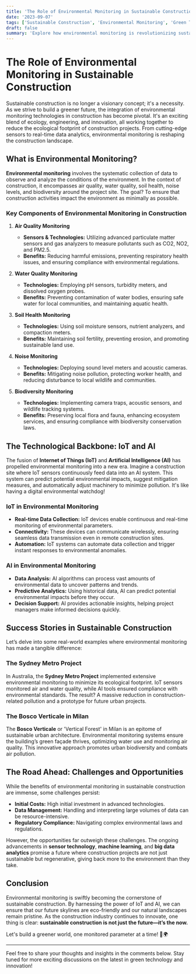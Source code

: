 ```yaml
---
title: 'The Role of Environmental Monitoring in Sustainable Construction'
date: '2023-09-07'
tags: ['Sustainable Construction', 'Environmental Monitoring', 'Green Technology', 'Innovation']
draft: false
summary: 'Explore how environmental monitoring is revolutionizing sustainable construction, making projects greener, smarter, and more efficient.'
---
```


# The Role of Environmental Monitoring in Sustainable Construction

Sustainable construction is no longer a visionary concept; it's a necessity. As we strive to build a greener future, the integration of environmental monitoring technologies in construction has become pivotal. It's an exciting blend of ecology, engineering, and innovation, all working together to reduce the ecological footprint of construction projects. From cutting-edge sensors to real-time data analytics, environmental monitoring is reshaping the construction landscape.

## What is Environmental Monitoring?

**Environmental monitoring** involves the systematic collection of data to observe and analyze the conditions of the environment. In the context of construction, it encompasses air quality, water quality, soil health, noise levels, and biodiversity around the project site. The goal? To ensure that construction activities impact the environment as minimally as possible.

### Key Components of Environmental Monitoring in Construction

1. **Air Quality Monitoring**
    - **Sensors & Technologies:** Utilizing advanced particulate matter sensors and gas analyzers to measure pollutants such as CO2, NO2, and PM2.5.
    - **Benefits:** Reducing harmful emissions, preventing respiratory health issues, and ensuring compliance with environmental regulations.

2. **Water Quality Monitoring**
    - **Technologies:** Employing pH sensors, turbidity meters, and dissolved oxygen probes.
    - **Benefits:** Preventing contamination of water bodies, ensuring safe water for local communities, and maintaining aquatic health.

3. **Soil Health Monitoring**
    - **Technologies:** Using soil moisture sensors, nutrient analyzers, and compaction meters.
    - **Benefits:** Maintaining soil fertility, preventing erosion, and promoting sustainable land use.

4. **Noise Monitoring**
    - **Technologies:** Deploying sound level meters and acoustic cameras.
    - **Benefits:** Mitigating noise pollution, protecting worker health, and reducing disturbance to local wildlife and communities.

5. **Biodiversity Monitoring**
    - **Technologies:** Implementing camera traps, acoustic sensors, and wildlife tracking systems.
    - **Benefits:** Preserving local flora and fauna, enhancing ecosystem services, and ensuring compliance with biodiversity conservation laws.

## The Technological Backbone: IoT and AI

The fusion of **Internet of Things (IoT)** and **Artificial Intelligence (AI)** has propelled environmental monitoring into a new era. Imagine a construction site where IoT sensors continuously feed data into an AI system. This system can predict potential environmental impacts, suggest mitigation measures, and automatically adjust machinery to minimize pollution. It's like having a digital environmental watchdog!

### IoT in Environmental Monitoring

- **Real-time Data Collection:** IoT devices enable continuous and real-time monitoring of environmental parameters.
- **Connectivity:** These devices can communicate wirelessly, ensuring seamless data transmission even in remote construction sites.
- **Automation:** IoT systems can automate data collection and trigger instant responses to environmental anomalies.

### AI in Environmental Monitoring

- **Data Analysis:** AI algorithms can process vast amounts of environmental data to uncover patterns and trends.
- **Predictive Analytics:** Using historical data, AI can predict potential environmental impacts before they occur.
- **Decision Support:** AI provides actionable insights, helping project managers make informed decisions quickly.

## Success Stories in Sustainable Construction

Let’s delve into some real-world examples where environmental monitoring has made a tangible difference:

### The Sydney Metro Project

In Australia, the **Sydney Metro Project** implemented extensive environmental monitoring to minimize its ecological footprint. IoT sensors monitored air and water quality, while AI tools ensured compliance with environmental standards. The result? A massive reduction in construction-related pollution and a prototype for future urban projects.

### The Bosco Verticale in Milan

The **Bosco Verticale** or 'Vertical Forest' in Milan is an epitome of sustainable urban architecture. Environmental monitoring systems ensure the building’s green façade thrives, optimizing water use and monitoring air quality. This innovative approach promotes urban biodiversity and combats air pollution.

## The Road Ahead: Challenges and Opportunities

While the benefits of environmental monitoring in sustainable construction are immense, some challenges persist:

- **Initial Costs:** High initial investment in advanced technologies.
- **Data Management:** Handling and interpreting large volumes of data can be resource-intensive.
- **Regulatory Compliance:** Navigating complex environmental laws and regulations.

However, the opportunities far outweigh these challenges. The ongoing advancements in **sensor technology**, **machine learning**, and **big data analytics** promise a future where construction projects are not just sustainable but regenerative, giving back more to the environment than they take.

## Conclusion

Environmental monitoring is swiftly becoming the cornerstone of sustainable construction. By harnessing the power of IoT and AI, we can ensure that our future skylines are eco-friendly and our natural landscapes remain pristine. As the construction industry continues to innovate, one thing is clear: **sustainable construction is not just the future—it’s the now.**

Let's build a greener world, one monitored parameter at a time! 🌱🌍

---

Feel free to share your thoughts and insights in the comments below. Stay tuned for more exciting discussions on the latest in green technology and innovation!

